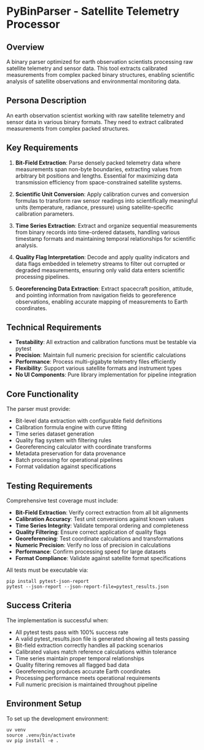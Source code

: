 # PyBinParser - Satellite Telemetry Processor

## Overview
A binary parser optimized for earth observation scientists processing raw satellite telemetry and sensor data. This tool extracts calibrated measurements from complex packed binary structures, enabling scientific analysis of satellite observations and environmental monitoring data.

## Persona Description
An earth observation scientist working with raw satellite telemetry and sensor data in various binary formats. They need to extract calibrated measurements from complex packed structures.

## Key Requirements
1. **Bit-Field Extraction**: Parse densely packed telemetry data where measurements span non-byte boundaries, extracting values from arbitrary bit positions and lengths. Essential for maximizing data transmission efficiency from space-constrained satellite systems.

2. **Scientific Unit Conversion**: Apply calibration curves and conversion formulas to transform raw sensor readings into scientifically meaningful units (temperature, radiance, pressure) using satellite-specific calibration parameters.

3. **Time Series Extraction**: Extract and organize sequential measurements from binary records into time-ordered datasets, handling various timestamp formats and maintaining temporal relationships for scientific analysis.

4. **Quality Flag Interpretation**: Decode and apply quality indicators and data flags embedded in telemetry streams to filter out corrupted or degraded measurements, ensuring only valid data enters scientific processing pipelines.

5. **Georeferencing Data Extraction**: Extract spacecraft position, attitude, and pointing information from navigation fields to georeference observations, enabling accurate mapping of measurements to Earth coordinates.

## Technical Requirements
- **Testability**: All extraction and calibration functions must be testable via pytest
- **Precision**: Maintain full numeric precision for scientific calculations
- **Performance**: Process multi-gigabyte telemetry files efficiently
- **Flexibility**: Support various satellite formats and instrument types
- **No UI Components**: Pure library implementation for pipeline integration

## Core Functionality
The parser must provide:
- Bit-level data extraction with configurable field definitions
- Calibration formula engine with curve fitting
- Time series dataset generation
- Quality flag system with filtering rules
- Georeferencing calculator with coordinate transforms
- Metadata preservation for data provenance
- Batch processing for operational pipelines
- Format validation against specifications

## Testing Requirements
Comprehensive test coverage must include:
- **Bit-Field Extraction**: Verify correct extraction from all bit alignments
- **Calibration Accuracy**: Test unit conversions against known values
- **Time Series Integrity**: Validate temporal ordering and completeness
- **Quality Filtering**: Ensure correct application of quality flags
- **Georeferencing**: Test coordinate calculations and transformations
- **Numeric Precision**: Verify no loss of precision in calculations
- **Performance**: Confirm processing speed for large datasets
- **Format Compliance**: Validate against satellite format specifications

All tests must be executable via:
```
pip install pytest-json-report
pytest --json-report --json-report-file=pytest_results.json
```

## Success Criteria
The implementation is successful when:
- All pytest tests pass with 100% success rate
- A valid pytest_results.json file is generated showing all tests passing
- Bit-field extraction correctly handles all packing scenarios
- Calibrated values match reference calculations within tolerance
- Time series maintain proper temporal relationships
- Quality filtering removes all flagged bad data
- Georeferencing produces accurate Earth coordinates
- Processing performance meets operational requirements
- Full numeric precision is maintained throughout pipeline

## Environment Setup
To set up the development environment:
```
uv venv
source .venv/bin/activate
uv pip install -e .
```